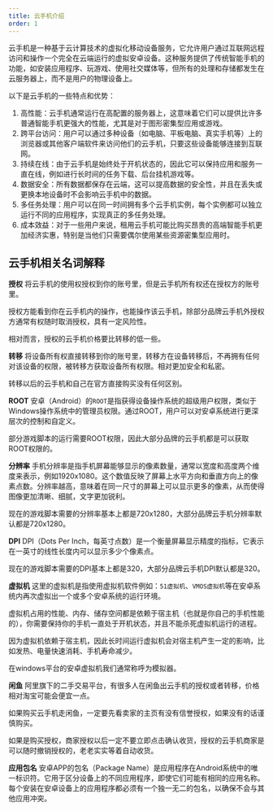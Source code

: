 ```yaml
---
title: 云手机介绍
order: 1
---
```




云手机是一种基于云计算技术的虚拟化移动设备服务，它允许用户通过互联网远程访问和操作一个完全在云端运行的虚拟安卓设备。这种服务提供了传统智能手机的功能，如安装应用程序、玩游戏、使用社交媒体等，但所有的处理和存储都发生在云服务器上，而不是用户的物理设备上。

以下是云手机的一些特点和优势：

1. 高性能：云手机通常运行在高配置的服务器上，这意味着它们可以提供比许多普通智能手机更强大的性能，尤其是对于图形密集型应用或游戏。
2. 跨平台访问：用户可以通过多种设备（如电脑、平板电脑、真实手机等）上的浏览器或其他客户端软件来访问他们的云手机，只要这些设备能够连接到互联网。
3. 持续在线：由于云手机是始终处于开机状态的，因此它可以保持应用和服务一直在线，例如进行长时间的任务下载、后台挂机游戏等。
4. 数据安全：所有数据都保存在云端，这可以提高数据的安全性，并且在丢失或更换本地设备时不会影响云手机中的数据。
5. 多任务处理：用户可以在同一时间拥有多个云手机实例，每个实例都可以独立运行不同的应用程序，实现真正的多任务处理。
6. 成本效益：对于一些用户来说，租用云手机可能比购买昂贵的高端智能手机更加经济实惠，特别是当他们只需要偶尔使用某些资源密集型应用时。


## 云手机相关名词解释

**授权** 
将云手机的使用权授权到你的账号里，但是云手机所有权还在授权方的账号里。

授权方能看到你在云手机内的操作，也能操作该云手机，除部分品牌云手机外授权方通常有权随时取消授权，具有一定风险性。

相对而言，授权的云手机价格要比转移的低一些。

**转移** 
将设备所有权直接转移到你的账号里，转移方在设备转移后，不再拥有任何对该设备的权限，被转移方获取设备所有权限。相对更加安全和私密。

转移以后的云手机和自己在官方直接购买没有任何区别。

**ROOT** 
安卓（Android）的`ROOT`是指获得设备操作系统的超级用户权限，类似于Windows操作系统中的管理员权限。通过ROOT，用户可以对安卓系统进行更深层次的控制和自定义。

部分游戏脚本的运行需要ROOT权限，因此大部分品牌的云手机都是可以获取ROOT权限的。

**分辨率**
手机分辨率是指手机屏幕能够显示的像素数量，通常以宽度和高度两个维度来表示，例如1920x1080。这个数值反映了屏幕上水平方向和垂直方向上的像素点数。分辨率越高，意味着在同一尺寸的屏幕上可以显示更多的像素，从而使得图像更加清晰、细腻，文字更加锐利。

现在的游戏脚本需要的分辨率基本上都是720x1280，大部分品牌云手机分辨率默认都是720x1280。

**DPI**
DPI（Dots Per Inch，每英寸点数）是一个衡量屏幕显示精度的指标，它表示在一英寸的线性长度内可以显示多少个像素点。

现在的游戏脚本需要的DPI基本上都是320，大部分品牌云手机DPI默认都是320。

**虚拟机**
这里的虚拟机是指使用虚拟机软件例如：`51虚拟机`、`VMOS虚拟机`等在安卓系统内再次虚拟出一个或多个安卓系统的运行环境。

虚拟机占用的性能、内存、储存空间都是依赖于宿主机（也就是你自己的手机性能的），你需要保持你的手机一直处于开机状态，并且不能杀死虚拟机运行的进程。

因为虚拟机依赖于宿主机，因此长时间运行虚拟机会对宿主机产生一定的影响，比如发热、电量快速消耗、手机寿命减少。

在windows平台的安卓虚拟机我们通常称呼为模拟器。

**闲鱼**
阿里旗下的二手交易平台，有很多人在闲鱼出云手机的授权或者转移，价格相对淘宝可能会便宜一点。

如果购买云手机走闲鱼，一定要先看卖家的主页有没有信誉授权，如果没有的话谨慎购买。

如果是购买授权，商家授权以后一定不要立即点击确认收货，授权的云手机商家是可以随时撤销授权的，老老实实等着自动收货。

**应用包名**
安卓APP的包名（Package Name）是应用程序在Android系统中的唯一标识符。它用于区分设备上的不同应用程序，即使它们可能有相同的应用名称。每个安装在安卓设备上的应用程序都必须有一个独一无二的包名，以确保不会与其他应用冲突。

